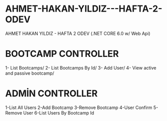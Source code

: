 # AHMET-HAKAN-YILDIZ---HAFTA-2-ODEV
AHMET HAKAN YILDIZ - HAFTA 2 ODEV (.NET CORE 6.0 w/ Web Api)

# BOOTCAMP CONTROLLER
1- List Bootcamps/
2- List Bootcamps By Id/
3- Add User/
4- View active and passive bootcamp/

# ADMİN CONTROLLER
1-List All Users
2-Add Bootcamp
3-Remove Bootcamp
4-User Confirm
5-Remove User
6-List Users By Bootcamp Id
